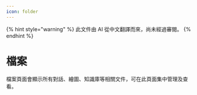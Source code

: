 ```yaml
---
icon: folder
---
```


{% hint style="warning" %}
此文件由 AI 從中文翻譯而來，尚未經過審閱。
{% endhint %}

# 檔案

檔案頁面會顯示所有對話、繪圖、知識庫等相關文件，可在此頁面集中管理及查看。